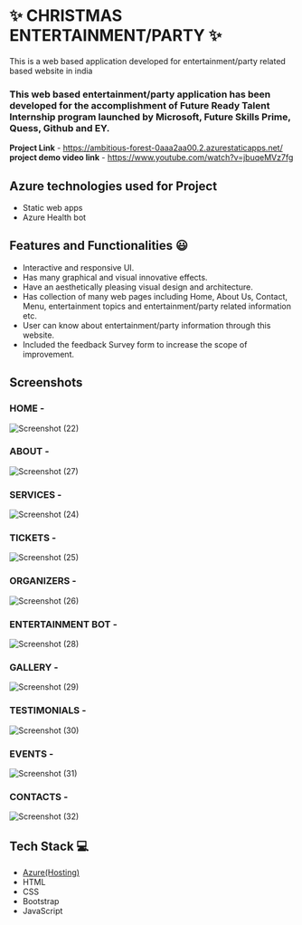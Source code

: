 # ✨  CHRISTMAS ENTERTAINMENT/PARTY ✨

This is a web based application developed for entertainment/party related based website in india

### This web based entertainment/party application has been developed for the accomplishment of Future Ready Talent Internship program launched by Microsoft, Future Skills Prime, Quess, Github and EY.


**Project Link** - https://ambitious-forest-0aaa2aa00.2.azurestaticapps.net/
**project demo video link** - https://www.youtube.com/watch?v=jbuqeMVz7fg

## Azure technologies used for Project

- Static web apps
- Azure Health bot

## Features and Functionalities 😃

- Interactive and responsive UI.
- Has many graphical and visual innovative effects.
- Have an aesthetically pleasing visual design and architecture.
- Has collection of many web pages including Home, About Us, Contact, Menu, entertainment topics and entertainment/party related information etc.
- User can know about entertainment/party information through this website.
- Included the feedback Survey form to increase the scope of improvement.

## Screenshots




   

### HOME -



![Screenshot (22)](https://user-images.githubusercontent.com/113796579/203833071-458915b4-55f8-49ae-a311-8eea69dc1a43.png)

### ABOUT -


![Screenshot (27)](https://user-images.githubusercontent.com/113796579/203833237-40b6418c-f728-431a-b60e-78cc7eb1b6b5.png)

### SERVICES -



![Screenshot (24)](https://user-images.githubusercontent.com/113796579/203833284-3791c9d3-2419-4bbc-98bf-0e3290fd273a.png)

### TICKETS -

![Screenshot (25)](https://user-images.githubusercontent.com/113796579/203833405-26369591-b491-4d8b-8f00-42eaf95c7cc8.png)


### ORGANIZERS -


![Screenshot (26)](https://user-images.githubusercontent.com/113796579/203833449-83cfe30b-cc45-4ed9-bb6d-4d89abc041d7.png)

### ENTERTAINMENT BOT -

![Screenshot (28)](https://user-images.githubusercontent.com/113796579/203833509-0487fd87-99b4-46bd-8ed4-9827f3f04fd0.png)


### GALLERY -


![Screenshot (29)](https://user-images.githubusercontent.com/113796579/203833553-fc6178e9-2ff5-4c2f-8e34-1daad8c3445b.png)

### TESTIMONIALS -


![Screenshot (30)](https://user-images.githubusercontent.com/113796579/203833591-dfc5752c-2005-490d-8cc6-ef6ff696dea1.png)

### EVENTS -


![Screenshot (31)](https://user-images.githubusercontent.com/113796579/203833645-8026fac6-7a93-4246-bebe-f474ac84e64f.png)

### CONTACTS -


![Screenshot (32)](https://user-images.githubusercontent.com/113796579/203833656-89771882-1701-4b9b-96c0-aebbf0e59629.png)


## Tech Stack 💻

- [Azure(Hosting)](https://azure.microsoft.com/en-in/features/azure-portal/)
- HTML
- CSS
- Bootstrap
- JavaScript

